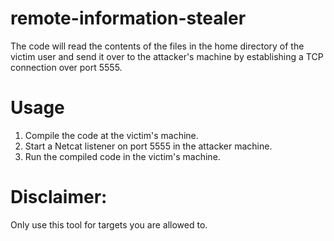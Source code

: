 # remote-information-stealer
The code will read the contents of the files in the home directory of the victim user and send it over to the attacker's machine by establishing a TCP connection over port 5555.

# Usage

1. Compile the code at the victim's machine.
2. Start a Netcat listener on port 5555 in the attacker machine.
3. Run the compiled code in the victim's machine.

# Disclaimer:
Only use this tool for targets you are allowed to.
